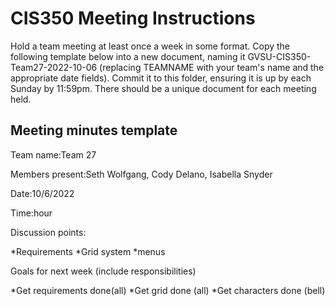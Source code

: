 # CIS350 Meeting Instructions

Hold a team meeting at least once a week in some format.  Copy the following template below into a new document, naming it GVSU-CIS350-Team27-2022-10-06 (replacing TEAMNAME with your team's name and the appropriate date fields).  Commit it to this folder, ensuring it is up by each Sunday by 11:59pm.  There should be a unique document for each meeting held.

## Meeting minutes template

Team name:Team 27

Members present:Seth Wolfgang, Cody Delano, Isabella Snyder

Date:10/6/2022

Time:hour

Discussion points: 

*Requirements
*Grid system
*menus

Goals for next week (include responsibilities)

*Get requirements done(all)
*Get grid done (all)
*Get characters done (bell)

